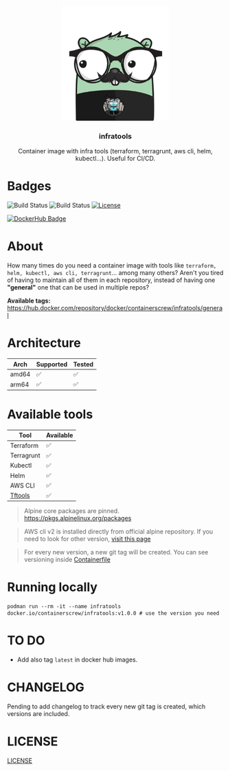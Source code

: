 <p align="center" >
    <img src="logo.png" alt="logo" width="250"/>
<h3 align="center">infratools</h3>
<p align="center">Container image with infra tools (terraform, terragrunt, aws cli, helm, kubectl...). Useful for CI/CD.</p>
</p>

# Badges

![Build Status](https://github.com/containerscrew/infratools/actions/workflows/build.yml/badge.svg)
![Build Status](https://github.com/containerscrew/infratools/actions/workflows/hadolint.yml/badge.svg)
[![License](https://img.shields.io/github/license/containerscrew/infratools)](/LICENSE)  

[![DockerHub Badge](http://dockeri.co/image/containerscrew/infratools)](https://hub.docker.com/r/containerscrew/infratools/)


#  About

How many times do you need a container image with tools like `terraform, helm, kubectl, aws cli, terragrunt`... among many others? Aren't you tired of having to maintain all of them in each repository, instead of having one **"general"** one that can be used in multiple repos?

**Available tags:** https://hub.docker.com/repository/docker/containerscrew/infratools/general 

# Architecture

| Arch    | Supported | Tested |
|---------|----------|--------|
| amd64   | ✅        | ✅        |
| arm64   | ✅         | ✅         |


# Available tools

| Tool        | Available |
|-------------|----------|
| Terraform   |   ✅      |
| Terragrunt  |   ✅      |
| Kubectl     |   ✅      |
| Helm        |   ✅      |
| AWS CLI     |   ✅      |
| [Tftools](https://github.com/containerscrew/tftools) |   ✅      |

> Alpine core packages are pinned. https://pkgs.alpinelinux.org/packages

> AWS cli v2 is installed directly from official alpine repository. If you need to look for other version, [visit this page](https://pkgs.alpinelinux.org/packages?name=aws-cli&branch=edge&repo=&arch=&maintainer=)

> For every new version, a new git tag will be created. You can see versioning inside [Containerfile](./Containerfile)

# Running locally

```shell
podman run --rm -it --name infratools docker.io/containerscrew/infratools:v1.0.0 # use the version you need
```

# TO DO 

* Add also tag `latest` in docker hub images.

# CHANGELOG

Pending to add changelog to track every new git tag is created, which versions are included.

# LICENSE

[LICENSE](./LICENSE)